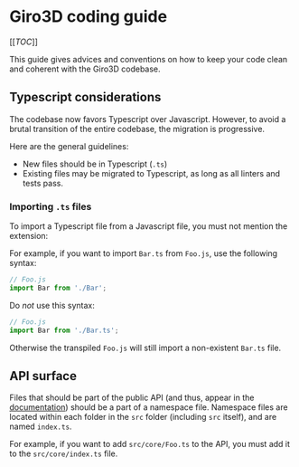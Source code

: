 # Giro3D coding guide

[[_TOC_]]

This guide gives advices and conventions on how to keep your code clean and coherent with the Giro3D codebase.

## Typescript considerations

The codebase now favors Typescript over Javascript. However, to avoid a brutal transition of the entire codebase, the migration is progressive.

Here are the general guidelines:

-   New files should be in Typescript (`.ts`)
-   Existing files may be migrated to Typescript, as long as all linters and tests pass.

### Importing `.ts` files

To import a Typescript file from a Javascript file, you must not mention the extension:

For example, if you want to import `Bar.ts` from `Foo.js`, use the following syntax:

```js
// Foo.js
import Bar from './Bar';
```

Do _not_ use this syntax:

```js
// Foo.js
import Bar from './Bar.ts';
```

Otherwise the transpiled `Foo.js` will still import a non-existent `Bar.ts` file.

## API surface

Files that should be part of the public API (and thus, appear in the [documentation](https://giro3d.org/apidoc/)) should be a part of a namespace file. Namespace files are located within each folder in the `src` folder (including `src` itself), and are named `index.ts`.

For example, if you want to add `src/core/Foo.ts` to the API, you must add it to the `src/core/index.ts` file.
